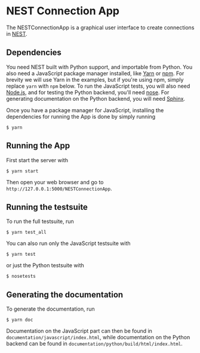 # NEST Connection App

The NESTConnectionApp is a graphical user interface to create connections in [NEST](http://www.nest-simulator.org).

## Dependencies

You need NEST built with Python support, and importable from Python.
You also need a JavaScript package manager installed, like [Yarn](https://yarnpkg.com) or [npm](https://www.npmjs.com/). For brevity we will use Yarn in the examples, but if you're using npm, simply replace ```yarn``` with ```npm``` below. To run the JavaScript tests, you will also need [Node.js](https://nodejs.org/en/), and for testing the Python backend, you'll need [nose](http://nose.readthedocs.io/en/latest/). For generating documentation on the Python backend, you will need [Sphinx](http://www.sphinx-doc.org/en/stable/index.html).

Once you have a package manager for JavaScript, installing the dependencies for running the App is done by simply running

```
$ yarn
```

## Running the App

First start the server with

```
$ yarn start
```

Then open your web browser and go to `http://127.0.0.1:5000/NESTConnectionApp`.


## Running the testsuite

To run the full testsuite, run

```
$ yarn test_all
```

You can also run only the JavaScript testsuite with

```
$ yarn test
```

or just the Python testsuite with

```
$ nosetests
```

## Generating the documentation

To generate the documentation, run

```
$ yarn doc
```

Documentation on the JavaScript part can then be found in `documentation/javascript/index.html`, while documentation on the Python backend can be found in `documentation/python/build/html/index.html`.
